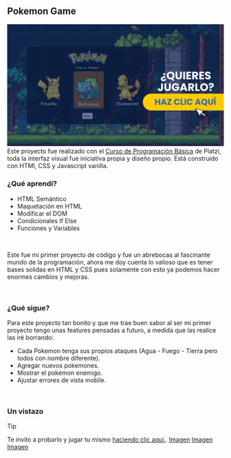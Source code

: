 ## Pokemon Game
[![Banner pokemon](img/screenshots/banner.png)](https://mokepon-app.netlify.app/)
Este proyecto fue realizado con el [Curso de Programación Básica](https://platzi.com/cursos/programacion-basica/) de Platzi, toda la interfaz visual fue iniciativa propia y diseño propio.
Está construido con HTMl, CSS y Javascript vanilla.
<br>
### ¿Qué aprendí?
- HTML Semántico
- Maquetación en HTML
- Modificar el DOM
- Condicionales If Else
- Funciones y Variables
  
<br>

Este fue mi primer proyecto de código y fue un abrebocas al fascinante mundo de la programación, ahora me doy cuenta lo valioso que es tener bases solidas en HTML y CSS pues solamente con esto ya podemos hacer enormes cambios y mejoras.

<br>

### ¿Qué sigue?
Para este proyecto tan bonito y que me trae buen sabor al ser mi primer proyecto tengo unas features pensadas a futuro, a medida que las realice las iré borrando:
- Cada Pokemon tenga sus propios ataques (Agua - Fuego - Tierra pero todos con nombre diferente).
- Agregar nuevos pokemones.
- Mostrar el pokemon enemigo.
- Ajustar errores de vista mobile.

<br>

### Un vistazo
> [!TIP]
> Te invito a probarlo y jugar tu mismo [haciendo clic aquí.](https://mokepon-app.netlify.app/).
[Imagen](img/screenshots/1.png)
[Imagen](img/screenshots/2.png)
[Imagen](img/screenshots/3.png)
